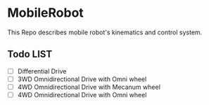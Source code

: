 # MobileRobot

This Repo describes mobile robot's kinematics and control system.

## Todo LIST

- [ ] Differential Drive
- [ ] 3WD Omnidirectional Drive with Omni wheel
- [ ] 4WD Omnidirectional Drive with Mecanum wheel
- [ ] 4WD Omnidirectional Drive with Omni wheel
